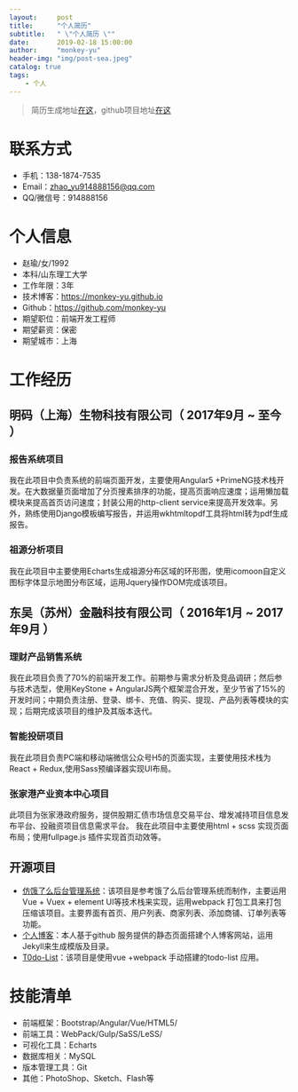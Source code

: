 ```yaml
---
layout:     post
title:      "个人简历"
subtitle:   " \"个人简历 \""
date:       2019-02-18 15:00:00
author:     "monkey-yu"
header-img: "img/post-sea.jpeg"
catalog: true
tags:
    - 个人
---
```


> 简历生成地址[在这](http://cv.ftqq.com/?fr=github#)，github项目地址[在这](https://github.com/geekcompany/ResumeSample/blob/master/web.md)
# 联系方式
- 手机：138-1874-7535
- Email：zhao_yu914888156@qq.com 
- QQ/微信号：914888156

# 个人信息
 - 赵瑜/女/1992
 - 本科/山东理工大学
 - 工作年限：3年
 - 技术博客：https://monkey-yu.github.io
 - Github：https://github.com/monkey-yu
 - 期望职位：前端开发工程师
 - 期望薪资：保密
 - 期望城市：上海


# 工作经历
## 明码（上海）生物科技有限公司（ 2017年9月 ~ 至今 ）

### 报告系统项目 
我在此项目中负责系统的前端页面开发，主要使用Angular5 +PrimeNG技术栈开发。在大数据量页面增加了分页搜素排序的功能，提高页面响应速度；运用懒加载模块来提高首页访问速度；封装公用的http-client service来提高开发效率。另外，熟练使用Django模板编写报告，并运用wkhtmltopdf工具将html转为pdf生成报告。


### 祖源分析项目 
我在此项目中主要使用Echarts生成祖源分布区域的环形图，使用icomoon自定义图标字体显示地图分布区域，运用Jquery操作DOM完成该项目。


## 东吴（苏州）金融科技有限公司（ 2016年1月 ~ 2017年9月 ）

### 理财产品销售系统
我在此项目负责了70%的前端开发工作。前期参与需求分析及竞品调研；然后参与技术选型，使用KeyStone + AngularJS两个框架混合开发，至少节省了15%的开发时间；中期负责注册、登录、绑卡、充值、购买、提现、产品列表等模块的实现；后期完成该项目的维护及其版本迭代。


### 智能投研项目
我在此项目负责PC端和移动端微信公众号H5的页面实现，主要使用技术栈为React + Redux,使用Sass预编译器实现UI布局。


### 张家港产业资本中心项目
此项目为张家港政府服务，提供股期汇债市场信息交易平台、增发减持项目信息发布平台、投融资项目信息需求平台。 我在此项目中主要使用html + scss 实现页面布局；使用fullpage.js 插件实现首页动效等。
## 开源项目

  - [仿饿了么后台管理系统](https://github.com/monkey-yu/zy-vue2-manage)：该项目是参考饿了么后台管理系统而制作，主要运用Vue + Vuex + element UI等技术栈来实现，运用webpack 打包工具来打包 压缩该项目。主要界面有首页、用户列表、商家列表、添加商铺、订单列表等功能。
  - [个人博客](https://github.com/monkey-yu/monkey-yu.github.io)：本人基于github 服务提供的静态页面搭建个人博客网站，运用Jekyll来生成模版及目录。
  - [T0do-List](https://github.com/monkey-yu/vue-webpack-jtodo)：该项目是使用vue +webpack 手动搭建的todo-list 应用。


# 技能清单
- 前端框架：Bootstrap/Angular/Vue/HTML5/
- 前端工具：WebPack/Gulp/SaSS/LeSS/
- 可视化工具：Echarts
- 数据库相关：MySQL
- 版本管理工具：Git
- 其他：PhotoShop、Sketch、Flash等
      